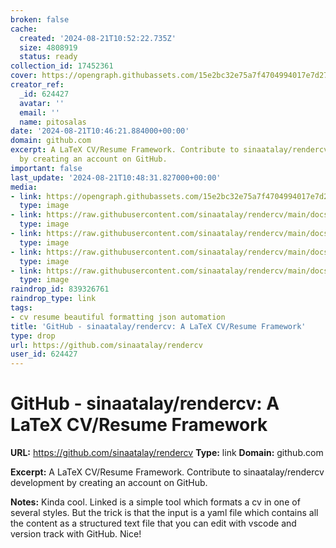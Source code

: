 ```yaml
---
broken: false
cache:
  created: '2024-08-21T10:52:22.735Z'
  size: 4808919
  status: ready
collection_id: 17452361
cover: https://opengraph.githubassets.com/15e2bc32e75a7f4704994017e7d27a6f0578d0d90de10222ff1e5100b0459b86/sinaatalay/rendercv
creator_ref:
  _id: 624427
  avatar: ''
  email: ''
  name: pitosalas
date: '2024-08-21T10:46:21.884000+00:00'
domain: github.com
excerpt: A LaTeX CV/Resume Framework. Contribute to sinaatalay/rendercv development
  by creating an account on GitHub.
important: false
last_update: '2024-08-21T10:48:31.827000+00:00'
media:
- link: https://opengraph.githubassets.com/15e2bc32e75a7f4704994017e7d27a6f0578d0d90de10222ff1e5100b0459b86/sinaatalay/rendercv
  type: image
- link: https://raw.githubusercontent.com/sinaatalay/rendercv/main/docs/assets/images/classic.png
  type: image
- link: https://raw.githubusercontent.com/sinaatalay/rendercv/main/docs/assets/images/sb2nov.png
  type: image
- link: https://raw.githubusercontent.com/sinaatalay/rendercv/main/docs/assets/images/moderncv.png
  type: image
- link: https://raw.githubusercontent.com/sinaatalay/rendercv/main/docs/assets/images/engineeringresumes.png
  type: image
raindrop_id: 839326761
raindrop_type: link
tags:
- cv resume beautiful formatting json automation
title: 'GitHub - sinaatalay/rendercv: A LaTeX CV/Resume Framework'
type: drop
url: https://github.com/sinaatalay/rendercv
user_id: 624427
---
```


# GitHub - sinaatalay/rendercv: A LaTeX CV/Resume Framework

**URL:** https://github.com/sinaatalay/rendercv
**Type:** link
**Domain:** github.com

**Excerpt:** A LaTeX CV/Resume Framework. Contribute to sinaatalay/rendercv development by creating an account on GitHub.

**Notes:**
Kinda cool. Linked is a simple tool which formats a cv in one of several styles. But the trick is that the input is a yaml file which contains all the content as a structured text file that you can edit with vscode and version track with GitHub. Nice!
